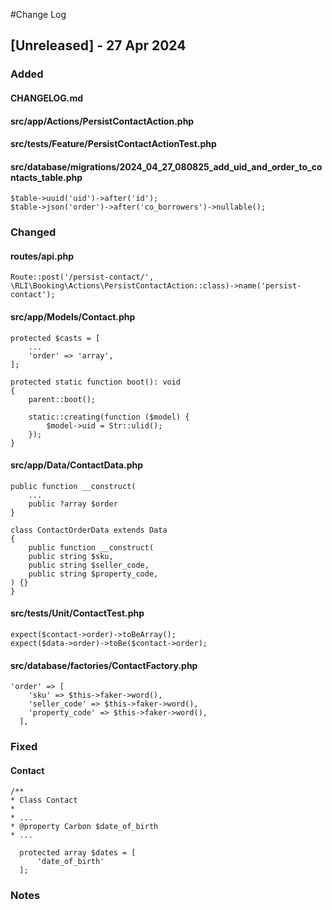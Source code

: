 #Change Log

## [Unreleased] - 27 Apr 2024
### Added
#### CHANGELOG.md
#### src/app/Actions/PersistContactAction.php
#### src/tests/Feature/PersistContactActionTest.php
#### src/database/migrations/2024_04_27_080825_add_uid_and_order_to_contacts_table.php
    $table->uuid('uid')->after('id'); 
    $table->json('order')->after('co_borrowers')->nullable();
### Changed
#### routes/api.php
    Route::post('/persist-contact/', \RLI\Booking\Actions\PersistContactAction::class)->name('persist-contact');
#### src/app/Models/Contact.php
    protected $casts = [
        ...
        'order' => 'array',
    ];
    
    protected static function boot(): void
    {
        parent::boot();

        static::creating(function ($model) {
            $model->uid = Str::ulid();
        });
    }
#### src/app/Data/ContactData.php
    public function __construct(
        ...
        public ?array $order
    }

    class ContactOrderData extends Data
    {
        public function __construct(
        public string $sku,
        public string $seller_code,
        public string $property_code,
    ) {}
    }
#### src/tests/Unit/ContactTest.php
    expect($contact->order)->toBeArray();
    expect($data->order)->toBe($contact->order);
#### src/database/factories/ContactFactory.php
    'order' => [
        'sku' => $this->faker->word(),
        'seller_code' => $this->faker->word(),
        'property_code' => $this->faker->word(),
      ],
### Fixed
#### Contact
    /**
    * Class Contact
    *
    * ...
    * @property Carbon $date_of_birth
    * ...

      protected array $dates = [
          'date_of_birth'
      ];
### Notes

